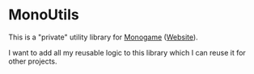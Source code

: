 # MonoUtils

This is a "private" utility library for [Monogame](https://github.com/MonoGame/MonoGame) ([Website](https://www.monogame.net/)).

I want to add all my reusable logic to this library which I can reuse it for other projects.
